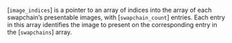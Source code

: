 [`image_indices`] is a pointer to an array of indices into the array
of each swapchain’s presentable images, with [`swapchain_count`]
entries.
Each entry in this array identifies the image to present on the
corresponding entry in the [`swapchains`] array.